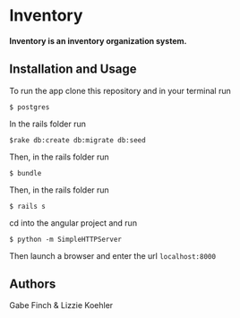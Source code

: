 Inventory
==============

#### Inventory is an inventory organization system.

Installation and Usage
------------

To run the app clone this repository and in your terminal run
```
$ postgres
```
In the rails folder run
```
$rake db:create db:migrate db:seed
```
Then, in the rails folder run
```
$ bundle
```
Then, in the rails folder run
```
$ rails s
```
cd into the angular project and run
```
$ python -m SimpleHTTPServer

```
Then launch a browser and enter the url `localhost:8000`



Authors
------

Gabe Finch & Lizzie Koehler 
